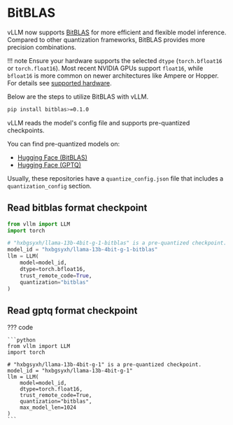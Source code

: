 # BitBLAS

vLLM now supports [BitBLAS](https://github.com/microsoft/BitBLAS) for more efficient and flexible model inference. Compared to other quantization frameworks, BitBLAS provides more precision combinations.

!!! note
    Ensure your hardware supports the selected `dtype` (`torch.bfloat16` or `torch.float16`).
    Most recent NVIDIA GPUs support `float16`, while `bfloat16` is more common on newer architectures like Ampere or Hopper.
    For details see [supported hardware](https://docs.vllm.ai/en/latest/features/quantization/supported_hardware.html).

Below are the steps to utilize BitBLAS with vLLM.

```bash
pip install bitblas>=0.1.0
```

vLLM reads the model's config file and supports pre-quantized checkpoints.

You can find pre-quantized models on:

- [Hugging Face (BitBLAS)](https://huggingface.co/models?search=bitblas)
- [Hugging Face (GPTQ)](https://huggingface.co/models?search=gptq)

Usually, these repositories have a `quantize_config.json` file that includes a `quantization_config` section.

## Read bitblas format checkpoint

```python
from vllm import LLM
import torch

# "hxbgsyxh/llama-13b-4bit-g-1-bitblas" is a pre-quantized checkpoint.
model_id = "hxbgsyxh/llama-13b-4bit-g-1-bitblas"
llm = LLM(
    model=model_id,
    dtype=torch.bfloat16,
    trust_remote_code=True,
    quantization="bitblas"
)
```

## Read gptq format checkpoint

??? code

    ```python
    from vllm import LLM
    import torch

    # "hxbgsyxh/llama-13b-4bit-g-1" is a pre-quantized checkpoint.
    model_id = "hxbgsyxh/llama-13b-4bit-g-1"
    llm = LLM(
        model=model_id,
        dtype=torch.float16,
        trust_remote_code=True,
        quantization="bitblas",
        max_model_len=1024
    )
    ```
